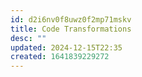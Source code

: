 ```yaml
---
id: d2i6nv0f8uwz0f2mp71mskv
title: Code Transformations
desc: ""
updated: 2024-12-15T22:35
created: 1641839229272
---
```


